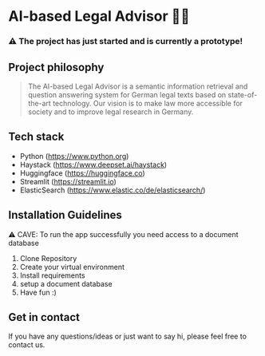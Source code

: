# AI-based Legal Advisor :judge:

### :warning: The project has just started and is currently a prototype! 


## Project philosophy
> The AI-based Legal Advisor is a semantic information retrieval and question answering system for German legal texts based on state-of-the-art technology. Our vision is to make law more accessible for society and to improve legal research in Germany. 


## Tech stack
- Python            (https://www.python.org)
- Haystack          (https://www.deepset.ai/haystack)
- Huggingface       (https://huggingface.co)
- Streamlit         (https://streamlit.io)
- ElasticSearch     (https://www.elastic.co/de/elasticsearch/)

## Installation Guidelines
:warning: CAVE: To run the app successfully you need access to a document database

1. Clone Repository
2. Create your virtual environment
3. Install requirements
4. setup a document database
5. Have fun :) 

## Get in contact

If you have any questions/ideas or just want to say hi, please feel free to contact us.



